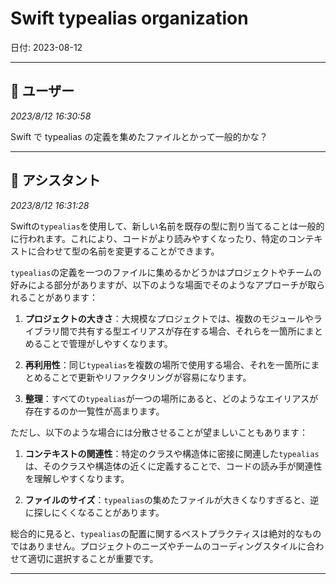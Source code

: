 # Swift typealias organization

日付: 2023-08-12

---

## 👤 ユーザー
*2023/8/12 16:30:58*

Swift で typealias の定義を集めたファイルとかって一般的かな？

---

## 🤖 アシスタント
*2023/8/12 16:31:28*

Swiftの`typealias`を使用して、新しい名前を既存の型に割り当てることは一般的に行われます。これにより、コードがより読みやすくなったり、特定のコンテキストに合わせて型の名前を変更することができます。

`typealias`の定義を一つのファイルに集めるかどうかはプロジェクトやチームの好みによる部分がありますが、以下のような場面でそのようなアプローチが取られることがあります：

1. **プロジェクトの大きさ**：大規模なプロジェクトでは、複数のモジュールやライブラリ間で共有する型エイリアスが存在する場合、それらを一箇所にまとめることで管理がしやすくなります。

2. **再利用性**：同じ`typealias`を複数の場所で使用する場合、それを一箇所にまとめることで更新やリファクタリングが容易になります。

3. **整理**：すべての`typealias`が一つの場所にあると、どのようなエイリアスが存在するのか一覧性が高まります。

ただし、以下のような場合には分散させることが望ましいこともあります：

1. **コンテキストの関連性**：特定のクラスや構造体に密接に関連した`typealias`は、そのクラスや構造体の近くに定義することで、コードの読み手が関連性を理解しやすくなります。

2. **ファイルのサイズ**：`typealias`の集めたファイルが大きくなりすぎると、逆に探しにくくなることがあります。

総合的に見ると、`typealias`の配置に関するベストプラクティスは絶対的なものではありません。プロジェクトのニーズやチームのコーディングスタイルに合わせて適切に選択することが重要です。

---
